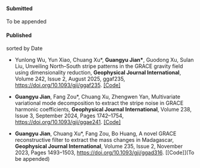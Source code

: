 #### Submitted

To be appended

#### Published 

sorted by Date

- Yunlong Wu, Yun Xiao, Chuang Xu*, <strong>Guangyu Jian*</strong>, Guodong Xu, Sulan Liu, Unveiling North–South stripe patterns in the GRACE gravity field using dimensionality reduction, <strong>Geophysical Journal International</strong>, Volume 242, Issue 2, August 2025, ggaf235, https://doi.org/10.1093/gji/ggaf235. [[Code]](https://github.com/GuangyuJian/GRACE_Filter_VMDS)

- <strong>Guangyu Jian</strong>,  Fang Zou*, Chuang Xu, Zhengwen Yan, Multivariate variational mode decomposition to extract the stripe noise in GRACE harmonic coefficients, <strong>Geophysical Journal International</strong>, Volume 238, Issue 3, September 2024, Pages 1742–1754, https://doi.org/10.1093/gji/ggae241. [[Code]](https://github.com/GuangyuJian?tab=repositories)

- <strong>Guangyu Jian</strong>, Chuang Xu*, Fang Zou, Bo Huang, A novel GRACE reconstructive filter to extract the mass changes in Madagascar, <strong>Geophysical Journal International</strong>, Volume 235, Issue 2, November 2023, Pages 1493–1503, https://doi.org/10.1093/gji/ggad316. [[Code]](To be appended)

